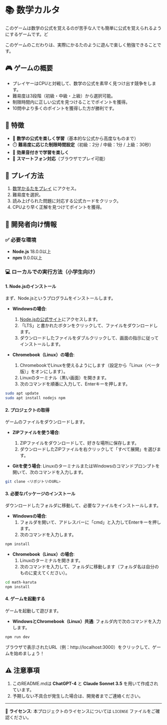 # 📚 数学カルタ


このゲームは数学の公式を覚えるのが苦手な人でも簡単に公式を覚えられるようにするゲームです。ど

このゲームのこだわりは、実際にかるたのように遊んで楽しく勉強できることです。

## 🎮 ゲームの概要

- プレイヤーはCPUと対戦して、数学の公式を素早く見つけ出す競争をします。
- 難易度は3段階（初級・中級・上級）から選択可能。
- 制限時間内に正しい公式を見つけることでポイントを獲得。
- 10問中より多くのポイントを獲得した方が勝利です。

## 🎯 特徴

- 🔢 **数学の公式を楽しく学習**（基本的な公式から高度なものまで）
- ⏱️ **難易度に応じた制限時間設定**（初級：2分 / 中級：1分 / 上級：30秒）
- 🎵 **効果音付きで学習を楽しく**
- 📱 **スマートフォン対応**（ブラウザでプレイ可能）

## 🚀 プレイ方法

1. [数学かるたをプレイ](https://math-karuta.vercel.app) にアクセス。
2. 難易度を選択。
3. 読み上げられた問題に対応する公式カードをクリック。
4. CPUより早く正解を見つけてポイントを獲得。

## 🔧 開発者向け情報

### ✅ 必要な環境

- **Node.js** 18.0.0以上
- **npm** 9.0.0以上

### 💻 ローカルでの実行方法（小学生向け）

#### 1. Node.jsのインストール

まず、Node.jsというプログラムをインストールします。

- **Windowsの場合**:
  1. [Node.jsの公式サイト](https://nodejs.org/)にアクセスします。
  2. 「LTS」と書かれたボタンをクリックして、ファイルをダウンロードします。
  3. ダウンロードしたファイルをダブルクリックして、画面の指示に従ってインストールします。

- **Chromebook（Linux）の場合**:
  1. ChromebookでLinuxを使えるようにします（設定から「Linux（ベータ版）」をオンにします）。
  2. Linuxのターミナル（黒い画面）を開きます。
  3. 次のコマンドを順番に入力して、Enterキーを押します。

```sh
sudo apt update
sudo apt install nodejs npm
```

#### 2. プロジェクトの取得

ゲームのファイルをダウンロードします。

- **ZIPファイルを使う場合**:
  1. ZIPファイルをダウンロードして、好きな場所に保存します。
  2. ダウンロードしたZIPファイルを右クリックして「すべて展開」を選びます。

- **Gitを使う場合**:
  LinuxのターミナルまたはWindowsのコマンドプロンプトを開いて、次のコマンドを入力します。

```sh
git clone <リポジトリのURL>
```

#### 3. 必要なパッケージのインストール

ダウンロードしたフォルダに移動して、必要なファイルをインストールします。

- **Windowsの場合**:
  1. フォルダを開いて、アドレスバーに「cmd」と入力してEnterキーを押します。
  2. 次のコマンドを入力します。

```sh
npm install
```

- **Chromebook（Linux）の場合**:
  1. Linuxのターミナルを開きます。
  2. 次のコマンドを入力して、フォルダに移動します（フォルダ名は自分のものに変えてください）。

```sh
cd math-karuta
npm install
```

#### 4. ゲームを起動する

ゲームを起動して遊びます。

- **WindowsとChromebook（Linux）共通**:
  フォルダ内で次のコマンドを入力します。

```sh
npm run dev
```

ブラウザで表示されたURL（例：http://localhost:3000）をクリックして、ゲームを始めましょう！

## ⚠️ 注意事項

1. このREADME.mdは **ChatGPT-4** と **Claude Sonnet 3.5** を用いて作成されています。
2. 予期しない不具合が発生した場合は、開発者までご連絡ください。

---

📌 **ライセンス**: 本プロジェクトのライセンスについては `LICENSE` ファイルをご確認ください。
